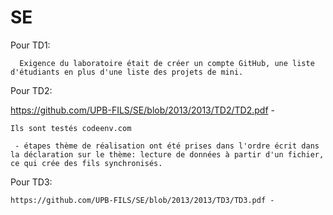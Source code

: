 # SE

  Pour TD1: 
  
      Exigence du laboratoire était de créer un compte GitHub, une liste d'étudiants en plus d'une liste des projets de mini.
      
   Pour TD2:
  
   https://github.com/UPB-FILS/SE/blob/2013/2013/TD2/TD2.pdf - 
    
    Ils sont testés codeenv.com
   
     - étapes thème de réalisation ont été prises dans l'ordre écrit dans la déclaration sur le thème: lecture de données à partir d'un fichier, ce qui crée des fils synchronisés.
     
   Pour TD3:
  
    https://github.com/UPB-FILS/SE/blob/2013/2013/TD3/TD3.pdf -
    
